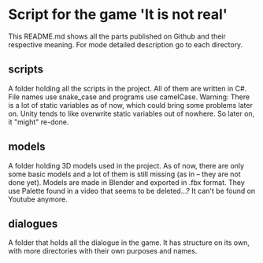 # Script for the game 'It is not real'

This README.md shows all the parts published on Github and their respective meaning. For mode detailed description go to each directory. 


## scripts

A folder holding all the scripts in the project. All of them are written in C#. File names use 	snake_case and programs use camelCase. 
Warning: There is a lot of static variables as of now, which could bring some problems later on. Unity tends to like overwrite static variables out of nowhere. So later on, it "might" re-done. 


## models

A folder holding 3D models used in the project. As of now, there are only some basic models and a lot of them is still missing (as in – they are not done yet). Models are made in Blender and exported in .fbx format. They use Palette found in a video that seems to be deleted...? It can't be found on Youtube anymore. 


## dialogues

A folder that holds all the dialogue in the game. It has structure on its own, with more directories with their own purposes and names. 
